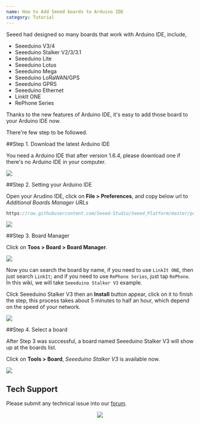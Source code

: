 ```yaml
---
name: How to Add Seeed boards to Arduino IDE
category: Tutorial
---
```


Seeed had designed so many boards that work with Arduino IDE, include,

* Seeeduino V3/4
* Seeeduino Stalker V2/3/3.1
* Seeeduino Lite
* Seeeduino Lotus
* Seeeduino Mega
* Seeeduino LoRaWAN/GPS
* Seeeduino GPRS
* Seeeduino Ethernet
* LinkIt ONE
* RePhone Series

Thanks to the new features of Arduino IDE, it's easy to add those board to your Arduino IDE now.

There're few step to be followed. 

##Step 1. Download the latest Arduino IDE

You need a Arduino IDE that after version 1.6.4, please download one if there's no Arduino IDE in your computer.

[![](https://files.seeedstudio.com/wiki/Seeeduino_Stalker_V3_1/images/Download_IDE.png)](https://www.arduino.cc/en/Main/Software)

##Step 2. Setting your Arduino IDE

Open your Arudino IDE, click on **File > Preferences**, and copy below url to *Additional Boards Manager URLs*

```c
https://raw.githubusercontent.com/Seeed-Studio/Seeed_Platform/master/package_seeeduino_boards_index.json
```

![](https://raw.githubusercontent.com/Seeed-Studio/Seeed_Platform/master/img/settings.png)

##Step 3. Board Manager

Click on **Toos > Board > Board Manager**.

![](https://raw.githubusercontent.com/Seeed-Studio/Seeed_Platform/master/img/board_manager.png)


Now you can search the board by name, if you need to use `LinkIt ONE`, then just search `LinkIt`; and if you need to use `RePhone Series`,
just tap `RePhone`. In this wiki, we will take `Seeeduino Stalker V3` example.


Click Seeeduino Stalker V3 then an **Install** button appear, click on it to finish the step, this process takes about 5 minutes to half an hour, which depend on the speed of your network. 

![](https://raw.githubusercontent.com/Seeed-Studio/Seeed_Platform/master/img/add_board.png)

##Step 4. Select a board

After Step 3 was successful, a board named Seeeduino Stalker V3 will show up at the boards list. 

Click on **Tools > Board**, *Seeeduino Stalker V3* is available now. 

![](https://raw.githubusercontent.com/Seeed-Studio/Seeed_Platform/master/img/stalker_board.png)



## Tech Support
Please submit any technical issue into our [forum](http://forum.seeedstudio.com/). <br /><p style="text-align:center"><a href="https://www.seeedstudio.com/act-4.html?utm_source=wiki&utm_medium=wikibanner&utm_campaign=newproducts" target="_blank"><img src="https://files.seeedstudio.com/wiki/Wiki_Banner/new_product.jpg" /></a></p>